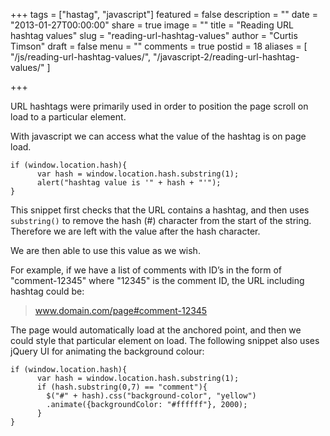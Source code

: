 +++
tags = ["hastag", "javascript"]
featured = false
description = ""
date = "2013-01-27T00:00:00"
share = true
image = ""
title = "Reading URL hashtag values"
slug = "reading-url-hashtag-values"
author = "Curtis Timson"
draft = false
menu = ""
comments = true
postid = 18
aliases = [
    "/js/reading-url-hashtag-values/",
    "/javascript-2/reading-url-hashtag-values/"
]

+++

URL hashtags were primarily used in order to position the page scroll on load to a particular element.

With javascript we can access what the value of the hashtag is on page load.

    if (window.location.hash){
          var hash = window.location.hash.substring(1);
          alert("hashtag value is '" + hash + "'");
    }

This snippet first checks that the URL contains a hashtag, and then uses `substring()` to remove the hash (#) character from the start of the string. Therefore we are left with the value after the hash character.

We are then able to use this value as we wish.

For example, if we have a list of comments with ID’s in the form of "comment-12345" where "12345" is the comment ID, the URL including hashtag could be:

> www.domain.com/page#comment-12345

The page would automatically load at the anchored point, and then we could style that particular element on load. The following snippet also uses jQuery UI for animating the background colour:

    if (window.location.hash){
          var hash = window.location.hash.substring(1);
          if (hash.substring(0,7) == "comment"){
            $("#" + hash).css("background-color", "yellow")
            .animate({backgroundColor: "#ffffff"}, 2000);
          }    
    }
